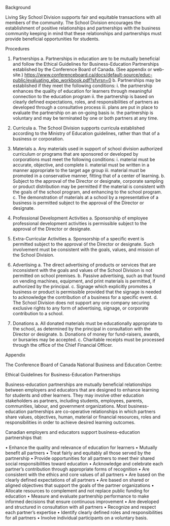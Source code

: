 Background

Living Sky School Division supports fair and equitable transactions with all members of the community. The School Division encourages the establishment of positive relationships and partnerships with the business community keeping in mind that these relationships and partnerships must provide beneficial opportunities for students.



Procedures

1.	Partnerships
a.	Partnerships in education are to be mutually beneficial and follow the Ethical Guidelines for Business-Education Partnerships established by the Conference Board of Canada. (See appendix or web-site.)
https://www.conferenceboard.ca/docs/default-source/educ-public/evaluating_ebp_workbook.pdf?sfvrsn=0
b.	Partnerships may be established if they meet the following conditions:
i.	the partnership enhances the quality of education for learners through meaningful connection to the education program
ii.	the partnership is based on clearly defined expectations, roles, and responsibilities of partners as developed through a consultative process
iii.	plans are put in place to evaluate the partnership on an on-going basis
iv.	the partnership is voluntary and may be terminated by one or both partners at any time.

2.	Curricula
a.	The School Division supports curricula established according to the Ministry of Education guidelines, rather than that of a business or corporation.

3.	Materials
a.	Any materials used in support of school division authorized curriculum or programs that are sponsored or developed by corporations must meet the following conditions:
i.	material must be accurate, objective, and complete
ii.	material must be written in a manner appropriate to the target age group
iii.	material must be promoted in a conservative manner, fitting that of a center of learning.
b.	Subject to the approval of the Director or designate, corporate sampling or product distribution may be permitted if the material is consistent with the goals of the school program, and enhancing to the school program.
c.	The demonstration of materials at a school by a representative of a business is permitted subject to the approval of the Director or designate.


4.	Professional Development Activities
a.	Sponsorship of employee professional development activities is permissible subject to the approval of the Director or designate.


5.	Extra-Curricular Activities
a.	Sponsorship of a specific event is permitted subject to the approval of the Director or designate. Such involvement must be consistent with the goals, values, and mission of the School Division. 
      

6.	Advertising
a.	The direct advertising of products or services that are inconsistent with the goals and values of the School Division is not permitted on school premises.
b.	Passive advertising, such as that found on vending machines, equipment, and print materials is permitted, if authorized by the principal.
c.	Signage which explicitly promotes a business or product is permissible provided that the signage is needed to acknowledge the contribution of a business for a specific event.
d.	The School Division does not support any one company securing exclusive rights to any form of advertising, signage, or corporate contribution to a school.


7.	Donations
a.	All donated materials must be educationally appropriate to the school, as determined by the principal in consultation with the Director or designate.
b.	Donations of money for fund-raisers, awards, or bursaries may be accepted.
c.	Charitable receipts must be processed through the office of the Chief Financial Officer.


 


Appendix

The Conference Board of Canada National Business and Education Centre:

Ethical Guidelines for Business-Education Partnerships

Business-education partnerships are mutually beneficial relationships between employers and educators that are designed to enhance learning for students and other learners.  They may involve other education stakeholders as partners, including students, employees, parents, communities, labour, and government organizations. Most business-education partnerships are co-operative relationships in which partners share values, objectives, human, material or financial resources, roles and responsibilities in order to achieve desired learning outcomes.

Canadian employers and educators support business-education partnerships that:

•	Enhance the quality and relevance of education for learners
•	Mutually benefit all partners
•	Treat fairly and equitably all those served by the partnership
•	Provide opportunities for all partners to meet their shared social responsibilities toward education
•	Acknowledge and celebrate each partner’s contribution through appropriate forms of recognition
•	Are consistent with the ethics and core values of all partners
•	Are based on the clearly defined expectations of all partners
•	Are based on shared or aligned objectives that support the goals of the partner organizations
•	Allocate resources to complement and not replace public funding for education
•	Measure and evaluate partnership performance to make informed decisions that ensure continuous improvement
•	Are developed and structured in consultation with all partners
•	Recognize and respect each partner’s expertise
•	Identify clearly defined roles and responsibilities for all partners
•	Involve individual participants on a voluntary basis.
